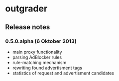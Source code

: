 outgrader
=========

## Release notes

### 0.5.0.alpha (6 Oktober 2013)

* main proxy functionality
* parsing AdBlocker rules
* rule-matching mechanism
* rewriting found advertisment tags
* statistics of request and advertisment candidates
